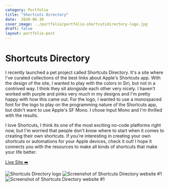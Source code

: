 ```yaml
---
category: Portfolio
title: "Shortcuts Directory"
date:  2020-06-30
cover_image: ../portfolio/portfolio-shortcutsdirectory-logo.jpg
draft: false
layout: portfolio-post
---
```


# Shortcuts Directory

I recently launched a pet project called Shortcuts Directory. It's a site where I've curated collections of the best links about Apple's Shortcuts app. With the design of the site, I wanted to play with the colors in Siri, but not in a contrived way. I think they sit alongside each other very nicely. I haven't worked with purple and pinks very much in my designs and I'm pretty happy with how this came out. For the logo, I wanted to use a monospaced font for the logo to play on the programming nature of the Shortcuts app, but didn't want to use Apple's SF Mono. I chose Input Mono and I'm thrilled with the results.

I love Shortcuts, I think its one of the most exciting no-code platforms right now, but I'm worried that people don't know where to start when it comes to creating their own shortcuts. If you're interesting in creating your own shortcuts or automations for your Apple devices, check it out! I hope it connects you with the resources to make all kinds of shortcuts that make your life better.

<a class="btn btn-outline-dark mb-32" target="_blank" href="https://shortcuts.directory">Live Site ➡️</a>

![Shortcuts Directory logo](../portfolio/portfolio-shortcutsdirectory-logo.jpg)
![Screenshot of Shortcuts Directory website #1](../portfolio/portfolio-shortcutsdirectory-site.jpg)
![Screenshot of Shortcuts Directory website #1](../portfolio/portfolio-shortcutsdirectory-site2.jpg)
